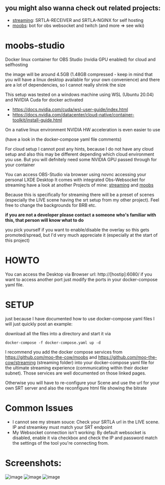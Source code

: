 ## you might also wanna check out related projects:
+ [streaming](https://github.com/moo-the-cow/streaming): SRTLA-RECEIVER and SRTLA-NGINX for self hosting
+ [moobs](https://github.com/moo-the-cow/moobs): bot for obs websocket and twitch (and more => see wiki)

# moobs-studio
Docker linux container for OBS Studio (nvidia GPU enabled) for cloud and selfhosting

the image will be around 4.5GB (1.48GB compressed - keep in mind that you will have a linux desktop available for your own convenience) and there are a lot of dependencies, so I cannot really shrink the size

This setup was tested on a windows machine using WSL (Ubuntu 20.04) and NVIDIA Cuda for docker activated
+ https://docs.nvidia.com/cuda/wsl-user-guide/index.html
+ https://docs.nvidia.com/datacenter/cloud-native/container-toolkit/install-guide.html

On a native linux environment NVIDIA HW acceleration is even easier to use

(have a look in the docker-compose yaml file comments)

For cloud setup I cannot post any hints, because I do not have any cloud setup and also this may be different depending which cloud environment you use.
But you will defnitely need some NVIDIA GPU passed through for your container

You can access OBS-Studio via browser using novnc accessing your personal LXDE Desktop
It comes with integrated Obs-Websocket for streaming have a look at another Projects of mine: [streaming](https://github.com/moo-the-cow/streaming) and [moobs](https://github.com/moo-the-cow/moobs)

Because this is specifically for streaming there will be a preset of scenes (especially the LIVE scene having the srt setup from my other project). Feel free to change the backgrounds for BRB etc.

**if you are not a developer please contact a someone who's familiar with this, that person will know what to do**

you pick yourself if you want to enable/disable the overlay so this gets promoted/spread, but I'd very much appreciate it (especially at the start of this project)

# HOWTO
You can access the Desktop via Browser url: http://[hostip]:6080/ if you want to access another port just modify the ports in your docker-compose yaml file.

# SETUP
just because I have documented how to use docker-compose yaml files I will just quickly post an example:

download all the files into a directory and start it via 

`docker-compose -f docker-compose.yaml up -d`

I recommend you add the docker compose services from https://github.com/moo-the-cow/moobs and https://github.com/moo-the-cow/streaming (streaming folder) into your docker-compose yaml file for the ultimate streaming experience (communicating within their docker subnet). Those services are well documented on those linked pages.

Otherwise you will have to re-configure your Scene and use the url for your own SRT server and also the reconfigure html file showing the bitrate

# Common Issues
+ I cannot see my stream souce: Check your SRTLA url in the LIVE scene. IP and streamkey must match your SRT endpoint
+ My Websocket connection isn't working: By default websocket is disabled, enable it via checkbox and check the IP and password match the settings of the tool you're connecting from.

# Screenshots:
![image](https://user-images.githubusercontent.com/34907770/198009476-f77ce5dc-5e8b-4812-9886-165cf377028c.png)
![image](https://user-images.githubusercontent.com/34907770/198009599-4672367f-a3f8-4a73-acb5-c5071a362fb9.png)
![image](https://user-images.githubusercontent.com/34907770/198009630-35e4c77f-b33c-4a03-9f55-7d309c758ef7.png)


